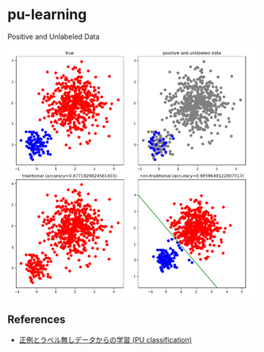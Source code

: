 # pu-learning
Positive and Unlabeled Data

<img width=600 src="https://github.com/jojonki/pu-learning/blob/master/result.png?raw=true" />


## References
- [正例とラベル無しデータからの学習 (PU classification)](https://github.com/jojonki/pu-learning/blob/master/result.png?raw=true)

